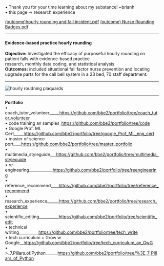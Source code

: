 • Thank you for your time learning about my substance! ~brianh  
• this page => research experience  

[(outcome)hourly rounding and fall incident.pdf](https://github.com/bbe2/portfolio/files/10232561/outcome.hourly.rounding.and.fall.incident.pdf)
[(outcome) Nurse Rounding Badges.pdf](https://github.com/bbe2/portfolio/files/10232564/outcome.Nurse.Rounding.Badges.pdf)

---------

#### Evidence-based practice hourly rounding
**Objective:** Investigated the efficacy of purposeful hourly rounding on patient falls with evidence-based practice  
research, monthly data coding, and statistical analysis.  
**Outcomes:** included situational fall factor nurse prevention and locating upgrade parts for the call bell system in a 23 bed, 70 staff department.  

------------
![hourly roudning plaquards](https://user-images.githubusercontent.com/59778456/193832448-9cc02c3a-94da-44a8-a3f4-7f05582d64c8.JPG)

--------------

**Portfolio**  
• coach_tutor_volunteer_____https://github.com/bbe2/portfolio/tree/coach_tutor_volunteer  
• code training an samples_https://github.com/bbe2/portfolio/tree/code  
• Google Prof. ML Cert_____https://github.com/bbe2/portfolio/tree/google_Prof_ML_eng_cert  
• master of science port____https://github.com/bbe2/portfolio/tree/master_portfolio  
• multimedia_styleguide___https://github.com/bbe2/portfolio/tree/multimedia_styleguide  
• re-engineering____________https://github.com/bbe2/portfolio/tree/reengineering  
• reference_recommend____https://github.com/bbe2/portfolio/tree/reference_recommend  
• research_experience______https://github.com/bbe2/portfolio/tree/research_experience  
• scientific_editing__________https://github.com/bbe2/portfolio/tree/scientific_edit  
• technical writing__________https://github.com/bbe2/portfolio/tree/tech_write  
• tech curriculum + Grow w Google__https://github.com/bbe2/portfolio/tree/tech_curriculum_an_GwG  
• >_7.Pillars.of.Python______https://github.com/bbe2/portfolio/tree/%3E_7_Pillars_of_Python 
